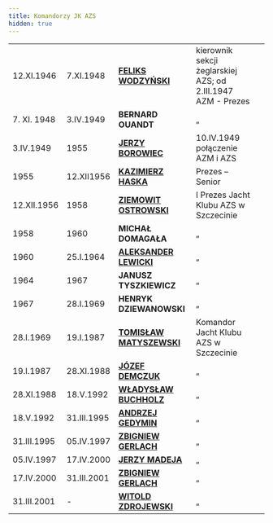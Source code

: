 ```yaml
---
title: Komandorzy JK AZS
hidden: true
---
```

|     |     |     |     |     |
| --- | --- | --- | --- | --- |
| 12.XI.1946 | 7.XI.1948 | [**FELIKS WODZYŃSKI**](https://jkazs.szn.pl/stara-strona/content/feliks-wodzy%C5%84ski.html) | kierownik sekcji żeglarskiej AZS; od 2.III.1947 AZM - Prezes |     |
| 7\. XI. 1948 | 3.IV.1949 | **BERNARD  OUANDT** | „   |     |
| 3.IV.1949 | 1955 | [**JERZY BOROWIEC**](https://jkazs.szn.pl/stara-strona/content/jerzy-borowiec.html) | 10.IV.1949 połączenie AZM i AZS |     |
| 1955 | 12.XII1956 | [**KAZIMIERZ HASKA**](https://jkazs.szn.pl/stara-strona/content/kazimierz-haska.html) | Prezes – Senior |     |
| 12.XII.1956 | 1958 | [**ZIEMOWIT OSTROWSKI**](https://jkazs.szn.pl/stara-strona/content/ziemowit-ostrowski.html) | I Prezes Jacht Klubu AZS w Szczecinie |     |
| 1958 | 1960 | **MICHAŁ DOMAGAŁA** | „   |     |
| 1960 | 25.I.1964 | [**ALEKSANDER LEWICKI**](https://jkazs.szn.pl/stara-strona/content/aleksander-stefan-lewicki.html) | „   |     |
| 1964 | 1967 | **JANUSZ TYSZKIEWICZ** | „   |     |
| 1967 | 28.I.1969 | **HENRYK DZIEWANOWSKI** | „   |     |
| 28.I.1969 | 19.I.1987 | [**TOMISŁAW MATYSZEWSKI**](https://jkazs.szn.pl/stara-strona/content/tomis%C5%82aw-matyszewski.html) | Komandor Jacht Klubu AZS w Szczecinie |     |
| 19.I.1987 | 28.XI.1988 | [**JÓZEF DEMCZUK**](https://jkazs.szn.pl/stara-strona/content/j%C3%B3zef-demczuk.html) | „   |     |
| 28.XI.1988 | 18.V.1992 | [**WŁADYSŁAW BUCHHOLZ**](https://jkazs.szn.pl/stara-strona/content/w%C5%82adys%C5%82aw-buchholz.html) | „   |     |
| 18.V.1992 | 31.III.1995 | [**ANDRZEJ GEDYMIN**](https://jkazs.szn.pl/stara-strona/content/andrzej-gedymin.html) | „   |     |
| 31.III.1995 | 05.IV.1997 | [**ZBIGNIEW GERLACH**](https://jkazs.szn.pl/stara-strona/content/zbigniew-gerlach.html) | „   |     |
| 05.IV.1997 | 17.IV.2000 | [**JERZY MADEJA**](https://jkazs.szn.pl/stara-strona/content/jerzy-madeja-0.html) | „   |     |
| 17.IV.2000 | 31.III.2001 | [**ZBIGNIEW GERLACH**](https://jkazs.szn.pl/stara-strona/content/zbigniew-gerlach.html) | „   |     |
| 31.III.2001 | -   | [**WITOLD ZDROJEWSKI**](https://jkazs.szn.pl/stara-strona/content/witold-zdrojewski.html) | „   |     |
